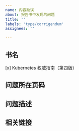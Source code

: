 ```yaml
---
name: 内容勘误
about: 报告书中发现的问题
title: ''
labels: 'type/corrigendum'
assignees: ''

---
```


## 书名

[x] Kubernetes 权威指南（第四版）

## 问题所在页码

## 问题描述

## 相关链接